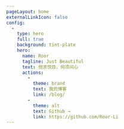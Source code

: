 ```yaml
---
pageLayout: home
externalLinkIcon: false
config:
  -
    type: hero
    full: true
    background: tint-plate
    hero:
      name: Roor
      tagline: Just Beautiful
      text: 但求悦目，何须问心
      actions:
        -
          theme: brand
          text: 我的博客
          link: /blog/
        -
          theme: alt
          text: Github →
          link: https://github.com/Roor-Li
---
```

